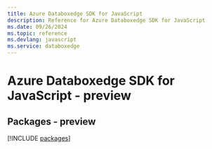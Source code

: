 ```yaml
---
title: Azure Databoxedge SDK for JavaScript
description: Reference for Azure Databoxedge SDK for JavaScript
ms.date: 09/26/2024
ms.topic: reference
ms.devlang: javascript
ms.service: databoxedge
---
```

# Azure Databoxedge SDK for JavaScript - preview
## Packages - preview
[!INCLUDE [packages](databoxedge-index.md)]